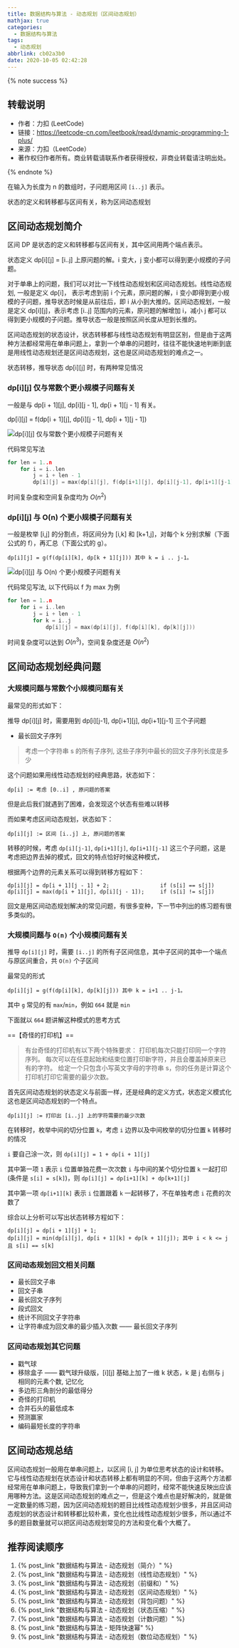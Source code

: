 ```yaml
---
title: 数据结构与算法 - 动态规划（区间动态规划）
mathjax: true
categories:
  - 数据结构与算法
tags:
  - 动态规划
abbrlink: cb02a3b0
date: 2020-10-05 02:42:28
---
```


{% note success %}

## 转载说明

- 作者：力扣 (LeetCode)
- 链接：<https://leetcode-cn.com/leetbook/read/dynamic-programming-1-plus/>
- 来源：力扣（LeetCode）
- 著作权归作者所有。商业转载请联系作者获得授权，非商业转载请注明出处。

{% endnote %}

<!-- more -->

在输入为长度为 n 的数组时，子问题用区间 `[i..j]` 表示。

状态的定义和转移都与区间有关，称为区间动态规划

## 区间动态规划简介

区间 DP 是状态的定义和转移都与区间有关，其中区间用两个端点表示。

状态定义 dp[i][j] = [i..j] 上原问题的解。i 变大，j 变小都可以得到更小规模的子问题。

对于单串上的问题，我们可以对比一下线性动态规划和区间动态规划。线性动态规划, 一般是定义 dp[i]， 表示考虑到前 i 个元素，原问题的解，i 变小即得到更小规模的子问题，推导状态时候是从前往后，即 i 从小到大推的。区间动态规划，一般是定义 dp[i][j]，表示考虑 [i..j] 范围内的元素，原问题的解增加 i，减小 j 都可以得到更小规模的子问题。推导状态一般是按照区间长度从短到长推的。

区间动态规划的状态设计，状态转移都与线性动态规划有明显区别，但是由于这两种方法都经常用在单串问题上，拿到一个单串的问题时，往往不能快速地判断到底是用线性动态规划还是区间动态规划，这也是区间动态规划的难点之一。

状态转移，推导状态 dp[i][j] 时，有两种常见情况

### dp[i][j] 仅与常数个更小规模子问题有关

一般是与 dp[i + 1][j], dp[i][j - 1], dp[i + 1][j - 1] 有关。

dp[i][j] = f(dp[i + 1][j], dp[i][j - 1], dp[i + 1][j - 1])

![dp[i][j] 仅与常数个更小规模子问题有关](https://gitee.com/hezhaojiang/MyPics/raw/master/img/20201002230946.png)

代码常见写法

``` cpp
for len = 1..n
    for i = i..len
        j = i + len - 1
        dp[i][j] = max(dp[i][j], f(dp[i+1][j], dp[i][j-1], dp[i+1][j-1]))
```

时间复杂度和空间复杂度均为 $O(n^{2})$

### dp[i][j] 与 O(n) 个更小规模子问题有关

一般是枚举 [i,j] 的分割点，将区间分为 [i,k] 和 [k+1,j]，对每个 k 分别求解（下面公式的 f），再汇总（下面公式的 g）。

    dp[i][j] = g(f(dp[i][k], dp[k + 1][j])) 其中 k = i .. j-1。

![dp[i][j] 与 O(n) 个更小规模子问题有关](https://gitee.com/hezhaojiang/MyPics/raw/master/img/20201002231126.png)

代码常见写法, 以下代码以 f 为 max 为例

``` cpp
for len = 1..n
    for i = i..len
        j = i + len - 1
        for k = i..j
            dp[i][j] = max(dp[i][j], f(dp[i][k], dp[k][j]))
```

时间复杂度可以达到 $O(n^3)$，空间复杂度还是 $O(n^2)$

## 区间动态规划经典问题

### 大规模问题与常数个小规模问题有关

最常见的形式如下：

推导 dp[i][j] 时，需要用到 dp[i][j-1], dp[i+1][j], dp[i+1][j-1] 三个子问题

- 最长回文子序列

> 考虑一个字符串 s 的所有子序列, 这些子序列中最长的回文子序列长度是多少

这个问题如果用线性动态规划的经典思路，状态如下：

    dp[i] := 考虑 [0..i] , 原问题的答案

但是此后我们就遇到了困难，会发现这个状态有些难以转移

而如果考虑区间动态规划，状态如下：

    dp[i][j] := 区间 [i..j] 上, 原问题的答案

转移的时候，考虑 `dp[i][j-1]`, `dp[i+1][j]`, `dp[i+1][j-1]` 这三个子问题，这是考虑把边界去掉的模式，回文的特点恰好时候这种模式，

根据两个边界的元素关系可以得到转移方程如下：

    dp[i][j] = dp[i + 1][j - 1] + 2;                if (s[i] == s[j])
    dp[i][j] = max(dp[i + 1][j], dp[i][j - 1]);     if (s[i] != s[j])

回文是用区间动态规划解决的常见问题，有很多变种，下一节中列出的练习题有很多类似的。

### 大规模问题与 `O(n)` 个小规模问题有关

推导 `dp[i][j]` 时，需要 `[i..j]` 的所有子区间信息，其中子区间的其中一个端点与原区间重合，共 `O(n)` 个子区间

最常见的形式

    dp[i][j] = g(f(dp[i][k], dp[k][j])) 其中 k = i+1 .. j-1。

其中 `g` 常见的有 `max`/`min`，例如 `664` 就是 `min`

下面就以 `664` 题讲解这种模式的思考方式

==【奇怪的打印机】==

> 有台奇怪的打印机有以下两个特殊要求：
> 打印机每次只能打印同一个字符序列。
> 每次可以在任意起始和结束位置打印新字符，并且会覆盖掉原来已有的字符。
> 给定一个只包含小写英文字母的字符串 s，你的任务是计算这个打印机打印它需要的最少次数。

首先区间动态规划的状态定义与前面一样，还是经典的定义方式，状态定义模式化这也是区间动态规划的一个特点。

    dp[i][j] := 打印出 [i..j] 上的字符需要的最少次数

在转移时，枚举中间的切分位置 `k`，考虑 `i` 边界以及中间枚举的切分位置 `k` 转移时的情况

`i` 要自己涂一次，则 `dp[i][j] = 1 + dp[i + 1][j]`

其中第一项 `1` 表示 `i` 位置单独花费一次次数 `i` 与中间的某个切分位置 `k` 一起打印 (条件是 `s[i] = s[k]`)，则 `dp[i][j] = dp[i+1][k] + dp[k+1][j]`

其中第一项 `dp[i+1][k]` 表示 `i` 位置跟着 `k` 一起转移了，不在单独考虑 `i` 花费的次数了

综合以上分析可以写出状态转移方程如下：

    dp[i][j] = dp[i + 1][j] + 1;
    dp[i][j] = min(dp[i][j], dp[i + 1][k] + dp[k + 1][j]); 其中 i < k <= j 且 s[i] == s[k]

### 区间动态规划回文相关问题

- 最长回文子串
- 回文子串
- 最长回文子序列
- 段式回文
- 统计不同回文子字符串
- 让字符串成为回文串的最少插入次数 —— 最长回文子序列

### 区间动态规划其它问题

- 戳气球
- 移除盒子 —— 戳气球升级版，[i][j] 基础上加了一维 k 状态，k 是 j 右侧与 j 相同的元素个数, 记忆化
- 多边形三角剖分的最低得分
- 奇怪的打印机
- 合并石头的最低成本
- 预测赢家
- 编码最短长度的字符串

## 区间动态规总结

区间动态规划一般用在单串问题上，以区间 [i, j] 为单位思考状态的设计和转移。它与线性动态规划在状态设计和状态转移上都有明显的不同，但由于这两个方法都经常用在单串问题上，导致我们拿到一个单串的问题时，经常不能快速反映出应该用哪种方法。这是区间动态规划的难点之一，但是这个难点也是好解决的，就是做一定数量的练习题，因为区间动态规划的题目比线性动态规划少很多，并且区间动态规划的状态设计和转移都比较朴素，变化也比线性动态规划少很多，所以通过不多的题目数量就可以把区间动态规划常见的方法和变化看个大概了。

## 推荐阅读顺序

1. {% post_link "数据结构与算法 - 动态规划（简介）" %}
2. {% post_link "数据结构与算法 - 动态规划（线性动态规划）" %}
3. {% post_link "数据结构与算法 - 动态规划（前缀和）" %}
4. {% post_link "数据结构与算法 - 动态规划（区间动态规划）" %}
5. {% post_link "数据结构与算法 - 动态规划（背包问题）" %}
6. {% post_link "数据结构与算法 - 动态规划（状态压缩）" %}
7. {% post_link "数据结构与算法 - 动态规划（计数问题）" %}
8. {% post_link "数据结构与算法 - 矩阵快速幂" %}
9. {% post_link "数据结构与算法 - 动态规划（数位动态规划）" %}
